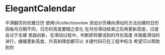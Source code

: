 # ElegantCalendar
平滑翻页的优雅日历
使用UIcollectionview 添加分页横向滑动的方法创建的日历
因每月日期不同，日历的高度要随之变化
在月份滑动结束之后再更新高度，过度会过于生硬
思路创新，在滑动过程中，判断即将要话到的月份高度
并随着滑动的进行，缓缓更新高度，升高和降低都可以
关键代码已在工程中标注
希望可以帮助到你
